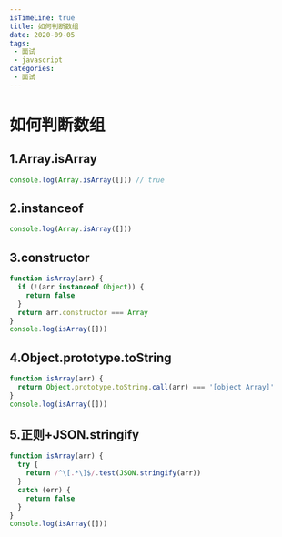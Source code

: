 ```yaml
---
isTimeLine: true
title: 如何判断数组
date: 2020-09-05
tags:
 - 面试
 - javascript
categories:
 - 面试
---
```

# 如何判断数组
## 1.Array.isArray
```js
console.log(Array.isArray([])) // true
```
## 2.instanceof
```js
console.log(Array.isArray([]))
```
## 3.constructor
```js
function isArray(arr) {
  if (!(arr instanceof Object)) {
    return false
  }
  return arr.constructor === Array
}
console.log(isArray([]))
```
## 4.Object.prototype.toString
```js
function isArray(arr) {
  return Object.prototype.toString.call(arr) === '[object Array]'
}
console.log(isArray([]))
```
## 5.正则+JSON.stringify
```js
function isArray(arr) {
  try {
    return /^\[.*\]$/.test(JSON.stringify(arr))
  }
  catch (err) {
    return false
  }
}
console.log(isArray([]))
```
